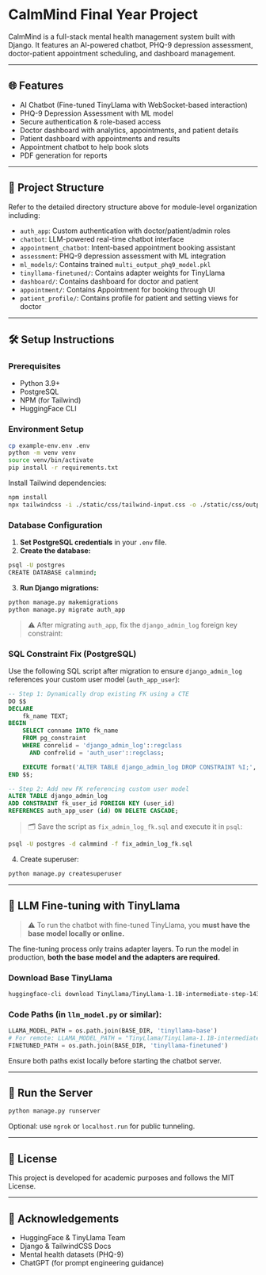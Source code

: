 # CalmMind Final Year Project

CalmMind is a full-stack mental health management system built with Django. It features an AI-powered chatbot, PHQ-9 depression assessment, doctor-patient appointment scheduling, and dashboard management.

---

## 🌐 Features

- AI Chatbot (Fine-tuned TinyLlama with WebSocket-based interaction)
- PHQ-9 Depression Assessment with ML model
- Secure authentication & role-based access
- Doctor dashboard with analytics, appointments, and patient details
- Patient dashboard with appointments and results
- Appointment chatbot to help book slots
- PDF generation for reports

---

## 📁 Project Structure

Refer to the detailed directory structure above for module-level organization including:
- `auth_app`: Custom authentication with doctor/patient/admin roles
- `chatbot`: LLM-powered real-time chatbot interface
- `appointment_chatbot`: Intent-based appointment booking assistant
- `assessment`: PHQ-9 depression assessment with ML integration
- `ml_models/`: Contains trained `multi_output_phq9_model.pkl`
- `tinyllama-finetuned/`: Contains adapter weights for TinyLlama
- `dashboard/`: Contains dashboard for doctor and patient
- `appointment/`: Contains Appointment for booking through UI
- `patient_profile/`: Contains profile for patient and setting views for doctor

---

## 🛠️ Setup Instructions

### Prerequisites
- Python 3.9+
- PostgreSQL
- NPM (for Tailwind)
- HuggingFace CLI

### Environment Setup

```bash
cp example-env.env .env
python -m venv venv
source venv/bin/activate
pip install -r requirements.txt
```

Install Tailwind dependencies:
```bash
npm install
npx tailwindcss -i ./static/css/tailwind-input.css -o ./static/css/output.css --watch
```

### Database Configuration

1. **Set PostgreSQL credentials** in your `.env` file.
2. **Create the database:**

```bash
psql -U postgres
CREATE DATABASE calmmind;
```

3. **Run Django migrations:**
```bash
python manage.py makemigrations
python manage.py migrate auth_app
```

> ⚠️ After migrating `auth_app`, fix the `django_admin_log` foreign key constraint:

### SQL Constraint Fix (PostgreSQL)

Use the following SQL script after migration to ensure `django_admin_log` references your custom user model (`auth_app_user`):

```sql
-- Step 1: Dynamically drop existing FK using a CTE
DO $$
DECLARE
    fk_name TEXT;
BEGIN
    SELECT conname INTO fk_name
    FROM pg_constraint
    WHERE conrelid = 'django_admin_log'::regclass
      AND confrelid = 'auth_user'::regclass;

    EXECUTE format('ALTER TABLE django_admin_log DROP CONSTRAINT %I;', fk_name);
END $$;

-- Step 2: Add new FK referencing custom user model
ALTER TABLE django_admin_log
ADD CONSTRAINT fk_user_id FOREIGN KEY (user_id)
REFERENCES auth_app_user (id) ON DELETE CASCADE;
```

> 🗂️ Save the script as `fix_admin_log_fk.sql` and execute it in `psql`:
```bash
psql -U postgres -d calmmind -f fix_admin_log_fk.sql
```

4. Create superuser:
```bash
python manage.py createsuperuser
```

---

## 🧠 LLM Fine-tuning with TinyLlama

> ⚠️ To run the chatbot with fine-tuned TinyLlama, you **must have the base model locally or online.**

The fine-tuning process only trains adapter layers. To run the model in production, **both the base model and the adapters are required.**

### Download Base TinyLlama
```bash
huggingface-cli download TinyLlama/TinyLlama-1.1B-intermediate-step-1431k-3T --local-dir ./tinyllama-base
```

### Code Paths (in `llm_model.py` or similar):
```python
LLAMA_MODEL_PATH = os.path.join(BASE_DIR, 'tinyllama-base')
# For remote: LLAMA_MODEL_PATH = "TinyLlama/TinyLlama-1.1B-intermediate-step-1431k-3T"
FINETUNED_PATH = os.path.join(BASE_DIR, 'tinyllama-finetuned')
```

Ensure both paths exist locally before starting the chatbot server.

---

## 🔄 Run the Server

```bash
python manage.py runserver
```

Optional: use `ngrok` or `localhost.run` for public tunneling.

---

## 📌 License
This project is developed for academic purposes and follows the MIT License.

---

## 🙌 Acknowledgements
- HuggingFace & TinyLlama Team
- Django & TailwindCSS Docs
- Mental health datasets (PHQ-9)
- ChatGPT (for prompt engineering guidance)
